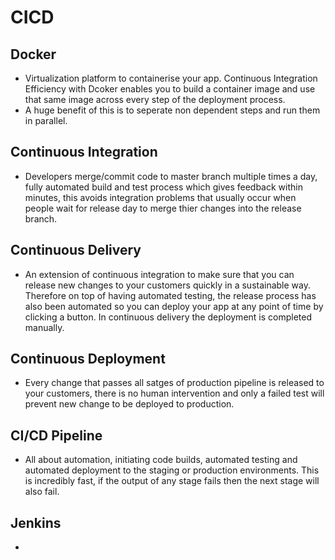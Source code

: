 # CICD
## Docker
- Virtualization platform to containerise your app. Continuous Integration Efficiency with Dcoker enables you to build a container image and use that same image across every step of the deployment process. 
- A huge benefit of this is to seperate non dependent steps and run them in parallel. 

## Continuous Integration
- Developers merge/commit code to master branch multiple times a day, fully automated build and test process which gives feedback within minutes, this avoids integration problems that usually occur when people wait for release day to merge thier changes into the release branch.

## Continuous Delivery
- An extension of continuous integration to make sure that you can release new changes to your customers quickly in a sustainable way. Therefore on top of having automated testing, the release process has also been automated so you can deploy your app at any point of time by clicking a button. In continuous delivery the deployment is completed manually. 

## Continuous Deployment 
- Every change that passes all satges of production pipeline is released to your customers, there is no human intervention and only a failed test will prevent new change to be deployed to production. 

## CI/CD Pipeline
- All about automation, initiating code builds, automated testing and automated deployment to the staging or production environments. This is incredibly fast, if the output of any stage fails then the next stage will also fail. 

## Jenkins
- 